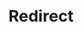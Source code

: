 ﻿---
layout: src/layouts/Redirect.astro
title: Redirect
redirect: https://octopus.com/docs/octopus-rest-api/examples/users-and-teams/index
pubDate:  2023-01-01
navSearch: false
navSitemap: false
navMenu: false
---
